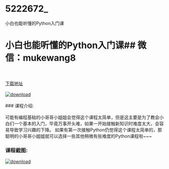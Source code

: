 # 5222672_
小白也能听懂的Python入门课
# 小白也能听懂的Python入门课## 微信：mukewang8
<br/></br>[下载地址](http://www.36tz.cn/article/5222672 "下载地址")
<br/></br>[![download](http://36tz.cn/muke_img/2022_02_1-6-300x117.png "下载地址")](http://www.36tz.cn/article/5222672 "下载地址")
<br/></br>### 课程介绍:<br/></br>可能有编程基础的小哥哥小姐姐会觉得这个课程太简单，但是这主要是为了教会小白们一个基本的入门，毕竟万事开头难，如果一开始接触新知识时难度太大，会容易导致学习兴趣的下降。
如果有第一次接触Python仍觉得这个课程太简单的，那聪明的小哥哥小姐姐就可以选择一些其他稍微有些难度的Python课程啦~~~

### 课程截图:
[![download](http://36tz.cn/muke_img/2022_02_2-1.png "下载地址")](http://www.36tz.cn/article/5222672 "下载地址")
